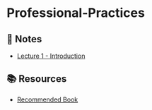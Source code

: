 # Professional-Practices

## 📝 Notes
- [Lecture 1 - Introduction](./lectures/lecture-01.pdf)

## 📚 Resources
- [Recommended Book](./resources/book.pdf)